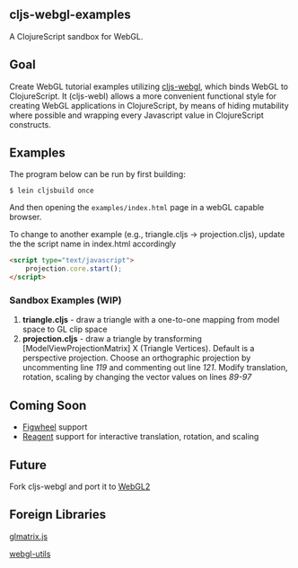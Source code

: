 cljs-webgl-examples
----
A ClojureScript sandbox for WebGL.

Goal
----
Create WebGL tutorial examples utilizing [cljs-webgl](https://github.com/asakeron/cljs-webgl), which binds WebGL to ClojureScript. It (cljs-webl) allows a more convenient functional style for creating WebGL applications in ClojureScript, by means of hiding mutability where possible and wrapping every Javascript value in ClojureScript constructs.

Examples
----
The program below can be run by first building:

    $ lein cljsbuild once

And then opening the `examples/index.html` page in a webGL capable browser.


To change to another example (e.g., triangle.cljs -> projection.cljs), update the
the script name in index.html accordingly

```html
<script type="text/javascript">
    projection.core.start();
</script>
```

### Sandbox Examples (WIP)
1. **triangle.cljs**   - draw a triangle with a one-to-one mapping from model space to GL clip space
2. **projection.cljs** - draw a triangle by transforming [ModelViewProjectionMatrix] X (Triangle Vertices). Default is a perspective projection.  Choose an orthographic projection by uncommenting line *119* and commenting out line *121*.
Modify translation, rotation, scaling by changing the vector values on lines *89-97*

Coming Soon
----
* [Figwheel](https://github.com/bhauman/lein-figwheel) support
* [Reagent](https://reagent-project.github.io/) support for interactive translation, rotation, and scaling

Future
----
Fork cljs-webgl and port it to [WebGL2](https://www.khronos.org/registry/webgl/specs/latest/2.0/)

Foreign Libraries
---
[glmatrix.js](http://glmatrix.net/)

[webgl-utils](https://www.khronos.org/registry/webgl/sdk/demos/common/webgl-utils.js)

